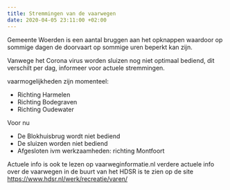 ```yaml
---
title: Stremmingen van de vaarwegen
date: 2020-04-05 23:11:00 +02:00
---
```


Gemeente Woerden is een aantal bruggen aan het opknappen waardoor op sommige dagen de doorvaart op sommige uren beperkt kan zijn.

Vanwege het Corona virus worden sluizen nog niet  optimaal bediend, dit verschilt per dag, informeer voor actuele stremmingen.

vaarmogelijkheden zijn momenteel:

-  Richting Harmelen
-  Richting Bodegraven
-  Richting Oudewater

Voor nu

-  De Blokhuisbrug wordt niet bediend
-  De sluizen worden niet bediend
-  Afgesloten ivm werkzaamheden: richting Montfoort


Actuele info is ook te lezen op vaarweginformatie.nl
verdere actuele info over de vaarwegen in de buurt van het HDSR is te zien op de site https://www.hdsr.nl/werk/recreatie/varen/
